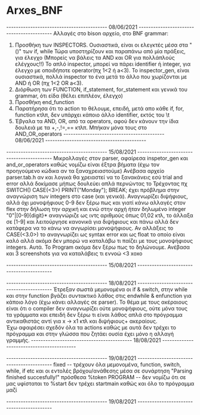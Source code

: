 # Arxes_BNF
------------------------------------------ 08/06/2021 ------------------------------------------
Αλλαγές στο bison αρχείο, στο BNF grammar:
  1) Προσθήκη των INSPECTORS. Ουσιαστικά, είναι οι ελεγκτές μέσα στα "()" των if, while
     Τώρα υποστηρίζουν και παραπάνω από μία πράξεις, για έλεγχο (Μπορείς να βάλεις τα AND και OR για πολλάπλούς ελέγχους!!)
     Το απλό inspector, μπορεί να πάρει identifier ή integer, για έλεγχο με οποιδήποτε operator(πχ 1<2 ή a<3). 
     Το inspector_gen, είναι ουσιαστικά, πολλά inspector το ένα μετά το άλλο που χωρίζονται με AND ή OR (πχ 1<2 OR a<3).
  2) Διόρθωση των FUNCTION, if_statement, for_statement και γενικά του grammar, ότι είδα (θέλει επιπλέον, έλεγχο)
  3) Προσθήκη end_function
  4) Παρατήρησα ότι το action το θέλουμε, επειδή, μετά απο κάθε if, for, function κτλπ, δεν υπάρχει κάποιο άλλο identifier, εκτός του \t
  5) Έβγαλα τα AND, OR, από τα operators, αφού δεν κάνουν την ίδια δουλειά με τα +,-,!=,== κτλπ. Μπήκαν μόνα τους στο AND_OR_operators
------------------------------------------ 08/06/2021 ------------------------------------------

------------------------------------------ 15/08/2021 ------------------------------------------
Μικρολλαγές στον parser, αφαίρεσα inspetor_gen και and_or_operators καθώς νομίζω είναι έξτρα βήματα (έχω τον προηγούμενο κώδικα αν τα ξαναχρειαστούμε)
Ανέβασα αρχείο parser.tab.h αν και λογικά θα χρειαστεί να το ξανακάνεις εσύ trial and error αλλά δοκίμασε μήπως δουλεύει απλά περνώντας το
Τρέχοντας πχ 
SWITCH(<day>)
    CASE(<3>)
        PRINT("Monday");
        BREAK;
  έχει πρόβλημα στην αναγνώριση των integers στο case (και γενικά). Αναγνωρίζει διψήφιους, αλλά όχι μονοψήφιους 0-9 δεν ξέρω πως και γιατί κάνω αλλαγές στον flex στην δήλωση
  την αρχική και ενώ στην αρχή ήταν δηλωμένο integer  "0"|[0-9]{digit}* αναγνώριζε ως ιντς αριθμούς όπως 01,02 κτλ, το άλλαξα σε [1-9] και λειτούργησε κανονικά
  για διψήφιους και πάνω αλλά δεν κατάφερα να το κάνω να ανγωρίσει μονοψήφιους. Αν αλλάξεις το CASE(<3.0>) το αναγνωρίζει ως syntax error και ως float το οποίο
  είναι καλό αλλά ακόμα δεν μπορώ να καταλάβω  τι παίζει με τους μονοψήφιους integers. Αυτά. Το Program ακόμα δεν ξέρω πως το δηλώνουμε.
  Ανέβασα και 3 screenshots για να καταλάβεις τι εννοώ <3 xoxo
  
------------------------------------------ 15/08/2021 ------------------------------------------
                                                          
------------------------------------------ 18/08/2021 ------------------------------------------
  Έτρεξαν σωστά μεμονομένα οι if & switch, στην while και στην function βγάζει συντακτικό λάθος στις endwhile & enfunction για κάποιο λόγο (έχω κάνει αλλαγές σε parser).
  Το θέμα με τους ακέραιους είναι ότι ο compiler δεν αναγνωρίζει ούτε μονοψήφιους, ούτε μόνα τους τα γράμματα και επειδή δεν ξέρω τι είναι λάθος απλά στο πρόγραμμα
  αντικαθιστάς αντί για x -> x1 κτλ και διψήφιους+ ακεραίους.        
  Έχω αφαιρέσει σχεδόν όλα τα actions καθώς με αυτά δεν τρέχει το πρόγραμμα και στην γλώσσα που ζητάει ουσία έχει μόνο η αλλαγή γραμμής.
------------------------------------------ 18/08/2021 ------------------------------------------
  
 ------------------------------------------ 19/08/2021 ------------------------------------------
  fixed -- τρέχουν όλα μεμονομένα, function, switch, while, if etc και οι εντολές βρόχου/ανάθεσης μέσα σε συνάρτηση "Parsing finished succesfully!"
  πρόσθεσα %token PROGRAM -- δεν νομίζω ότι σε μας υφίσταται το %start
  δεν τρέχει startmain καθώς και όλο το πρόγραμμα μαζί 
  
 ------------------------------------------ 19/08/2021 ------------------------------------------
